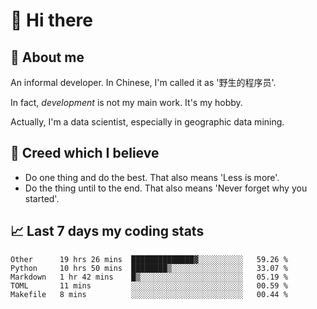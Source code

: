 # 👋 Hi there

## :speech_balloon: About me

An informal developer. In Chinese, I'm called it as '野生的程序员'.

In fact, _development_ is not my main work. It's my hobby.

Actually, I'm a data scientist, especially in geographic data mining.

## :see_no_evil: Creed which I believe

- Do one thing and do the best. That also means 'Less is more'.
- Do the thing until to the end. That also means 'Never forget why you started'.

## :chart_with_upwards_trend: Last 7 days my coding stats

<!--START_SECTION:waka-->
```text
Other      19 hrs 26 mins  ██████████████▓░░░░░░░░░░   59.26 % 
Python     10 hrs 50 mins  ████████▒░░░░░░░░░░░░░░░░   33.07 % 
Markdown   1 hr 42 mins    █▒░░░░░░░░░░░░░░░░░░░░░░░   05.19 % 
TOML       11 mins         ░░░░░░░░░░░░░░░░░░░░░░░░░   00.59 % 
Makefile   8 mins          ░░░░░░░░░░░░░░░░░░░░░░░░░   00.44 % 
```
<!--END_SECTION:waka-->
